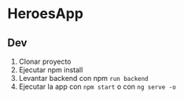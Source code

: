 # HeroesApp

## Dev
1. Clonar proyecto
2. Ejecutar npm install
3. Levantar backend con npm ```run backend```
4. Ejecutar la app con ```npm start``` o con ```ng serve -o```
